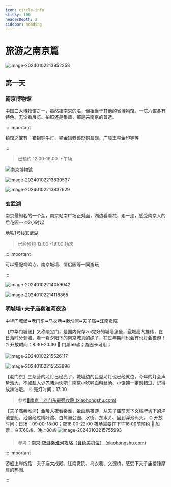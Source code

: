 ```yaml
---
icon: circle-info
sticky: 100
headerDepth: 2
sidebar: heading
---
```






# 旅游之南京篇

![image-20240102213952358](.assets/image-20240102213952358.png)



## 第一天

### 南京博物馆

中国三大博物馆之一，虽然挂南京的名，但相当于其他的省博物馆。一院六馆各有特色。无论看展览、拍照还是集章，都是来南京的首选。

::: important

镇馆之宝有：错银铜牛灯、鎏金镶嵌兽形铜盒砚、广陵王玺金印等等

:::

> 已预约 12:00-16:00 下午场

![南京博物馆](.assets/image-20240102213747193.png)

![image-20240102213830537](.assets/image-20240102213830537.png)

![image-20240102213837629](.assets/image-20240102213837629.png)

### 玄武湖

南京最知名的一个湖，南京站南广场正对面，湖边看看花，走一走，感受南京人的后花园～
⏰2小时起

地铁1号线玄武湖

> 已经预约 12:00 -19:00 场次

::: important

可以搭配鸡鸣寺、南京城墙、情侣园等一同游玩

:::



![image-20240102214059042](.assets/image-20240102214059042.png)





![image-20240102214118865](.assets/image-20240102214118865.png)

### 明城墙+夫子庙秦淮河夜游

中华门城堡➠老门东➠乌衣巷➠秦淮河➠夫子庙➠江南贡院



【中华门城堡】又称聚宝门，是国内保存zui完好的城墙堡垒，瓮城高大雄伟，在日落时分登城，看一看夕阳下的南京城真的绝了，在过年期间也会有也灯会夜游！
⏰ 开放时间：8:30-20:30
🎫 门票50💰；游园卡可用；

![image-20240102215526117](.assets/image-20240102215526117.png)

![image-20240102215553996](.assets/image-20240102215553996.png)

【老门东】三条营的龙灯已经亮了，城墙边的巨型龙灯也已经就位，今年的灯会声势浩大，不如趁人少先睹为快吧；南京小吃鸭血粉丝汤、小馄饨一定别错过，记得放辣油哦。
⏰ 亮灯时间：17:30

> 参考[📍南京｜老门东最强攻略 (xiaohongshu.com)](https://www.xiaohongshu.com/explore/6540c2f4000000002500b2b0?m_source=bingsem)

【夫子庙秦淮河】金陵入夜看秦淮，坐画舫夜游，从夫子庙前天下文枢牌坊下的洋池登船，沿途经过桃叶渡、白鹭洲公园、水街、东水关、回到浮池码头。
⏰ 开放时间：日场：09:00-18:00；夜18:00-22:00
夜场需要在下午16:00前预约
🎫 船票：白天60💰、晚上80💰
![image-20240102215755993](.assets/image-20240102215755993.png)

> 参考：[南京|夜游秦淮河攻略（含绝美机位） (xiaohongshu.com)](https://www.xiaohongshu.com/explore/63f18f6c0000000013036366?m_source=bingsem)

::: important

游船上岸线路：夫子庙大成殿、江南贡院、乌衣巷、文德桥，感受下夫子庙接踵摩肩的热闹.

:::
